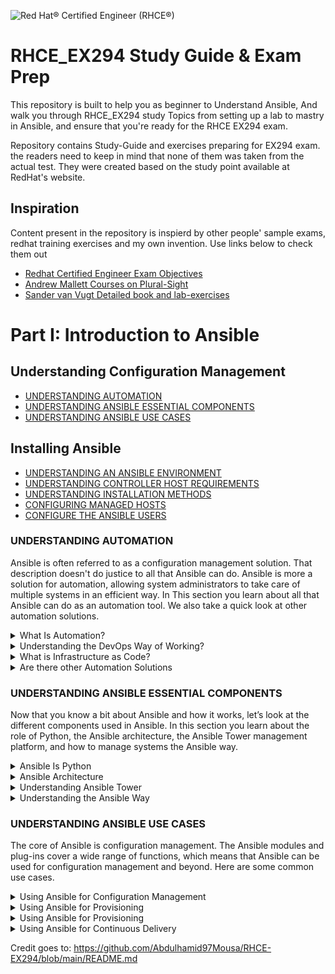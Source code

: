![Red Hat® Certified Engineer (RHCE®)](https://user-images.githubusercontent.com/80536675/222508546-2d8b92cb-78d6-4a02-95ce-a203370d636a.jpg)


# RHCE_EX294 Study Guide & Exam Prep
This repository is built to help you as beginner to Understand Ansible, And
walk you through RHCE_EX294 study Topics from setting up a lab to mastry in Ansible, and ensure that you're ready for the RHCE EX294 exam.

Repository contains Study-Guide and exercises preparing for EX294 exam. the readers need to keep in mind that none of them was taken from the actual test. They were created based on the study point available at RedHat's website.

## Inspiration
Content present in the repository is inspierd by other people' sample exams, redhat training exercises and my own invention. Use links below to check them out
 - [Redhat Certified Engineer Exam Objectives](https://www.redhat.com/en/services/training/ex294-red-hat-certified-engineer-rhce-exam-red-hat-enterprise-linux-8?section=Objectives)
 - [Andrew Mallett Courses on Plural-Sight](https://app.pluralsight.com/paths/certificate/rhce-red-hat-certified-engineer-ex294)
 - [Sander van Vugt Detailed book and lab-exercises](https://www.amazon.com/RHCE-EX294-Cert-Guide-Certification/dp/0136872433)

# Part I: Introduction to Ansible

## Understanding Configuration Management

- [UNDERSTANDING AUTOMATION](#UNDERSTANDING-AUTOMATION)
- [UNDERSTANDING ANSIBLE ESSENTIAL COMPONENTS](#UNDERSTANDING-ANSIBLE-ESSENTIAL-COMPONENTS)
- [UNDERSTANDING ANSIBLE USE CASES](#UNDERSTANDING-ANSIBLE-USE-CASES)
  


## Installing Ansible

- [UNDERSTANDING AN ANSIBLE ENVIRONMENT](#UNDERSTANDING-AN-ANSIBLE-ENVIRONMENT)
- [UNDERSTANDING CONTROLLER HOST REQUIREMENTS](#UNDERSTANDING-CONTROLLER-HOST-REQUIREMENTS)
- [UNDERSTANDING INSTALLATION METHODS](#UNDERSTANDING-INSTALLATION-METHODS)
- [CONFIGURING MANAGED HOSTS](#CONFIGURING-MANAGED-HOSTS)
- [CONFIGURE THE ANSIBLE USERS](#CONFIGURE-THE-ANSIBLE-USERS)
  


### UNDERSTANDING AUTOMATION
Ansible is often referred to as a configuration
management solution. That description doesn't do
justice to all that Ansible can do. Ansible is more a
solution for automation, allowing system administrators
to take care of multiple systems in an efficient way. In
This section you learn about all that Ansible can do as an
automation tool. We also take a quick look at other
automation solutions.


<details><summary>What Is Automation?</summary>

In the years of the system administrator, companies used
servers. These servers performed a wide range of
different tasks, and to ensure that every server was doing
what it needed to be doing, a system administrator was
needed. System administrators typically had advanced
skills in managing different parts of the operating system
that ran on their servers.

Even though the years of the system administrator were
glorious, and many gurus worked in IT departments,
from a company perspective, this scenario was not ideal.
First, because system administrator skills are specific to
that person, if that person goes away, forgets about
brilliant solutions applied earlier, or just has a bad day,
things might go wrong.

Another part that was not ideal was that the system
administrator typically took care of individual servers,
and with the development of IT in recent years,
companies have gone from a handful of servers to data
centers and cloud environments with hundreds if not
thousands of servers. So a more efficient approach was
needed.

A first attempt in many sites was the use of shell scripts.
Based on the deep knowledge of many system
administrators, shell scripts can be used in a flexible way
to automate a wide range of tasks on many servers. Using
shell scripts, however, does come with some
disadvantages:
- **Shell scripts cannot be used on a wide range of
different devices that need management.**
- **It is difficult to write shell scripts in a way that will
always produce the same result in every situation.**

Because of these differences, and also because of changes
in the way companies consume IT, a new approach was
needed.

</details>

<details><summary>Understanding the DevOps Way of Working?</summary>

Throughout the years the way IT is consumed has
changed. In the past, IT was used to provide great
services to end users who just had to deal with them.
Now the landscape has changed to an environment in
which IT is everywhere, and multiple applications can provide a solution to the same IT problem. The years of
the system administrator slowly came to an end, and the
system administrator’s role needed to come closer to that
of the developers.

In this new way of working, the developers take care of
building applications, and system administrators take
care of implementing the code as a working application.
Because this change required a deep cooperation
between the developer and the system administrator, a
new role was created: the role of the DevOps. The term
DevOps is a contraction of developer and operator. In
this role, tasks performed by the developer and the
system administrator come together. A common
definition of DevOps is **“a set of practices intended to
reduce the time between committing a change to a
system and the change being placed into normal
production, while ensuring high quality”** (Len Bass, Ingo
Weber, and Liming Zhu, **DevOps: A Software Architect’s
Perspective**, Boston, MA: Addison-Wesley Professional,
2015).

With this new role, the “DevOps way of working” was
introduced. The exact definition is not always the same,
but in general, it comes down to managing the entire
application life cycle, which consists of the following
elements:
- **Coding:** Developing and reviewing application
source code
- **Building:** Using continuous integration to include
changes in the source code and convert to a working
application
- **Testing:** Using a toolchain that takes care of testing
the application and making sure that feedback is
provided on business risks, if there are any
- **Packaging:** Delivering the code to its end users by
bundling it into packages and offering these
packages in a repository
- **Releasing:** Approving, managing, and automating
new software releases
- **Configuring:** Managing the infrastructure to
support the new code
- **Monitoring:** Keeping an eye on application
performance and the way it is experienced by the
end users

To manage these different elements in the application
life cycle, new tools were introduced. Ansible is one of
these tools, with a strong focus on managing the
configuration of the managed environment according to
the infrastructure as code approach.

Some categories in the DevOps approach are more
important than others. The most important elements are
continuous integration, with solutions such as Jenkins
and GitLab, but also OpenShift and even Ansible. The
other main component is infrastructure as code, where
Ansible, Puppet, and Terraform are important solutions.
</details>

<details><summary>What is Infrastructure as Code?</summary>
  
The essence in infrastructure as code is that machinereadable
code (the automation language) is used to
describe the state the managed IT infrastructure needs to
be in. This is referred to as the desired state. This code is
next applied to the infrastructure to ensure that it
actually is in that state.

In this approach, the machine-readable code files, which
basically are simple text files, should be managed like
software code, using a version control system, or
Concurrent Version System (CVS). That means the tools
that are common to the developer are implemented to manage
the infrastructure as code. Commonly, Git
repositories are used for this purpose.

Putting these files in a CVS makes managing it easy. This
approach provides some benefits, such as easy
management of change history, upgrades, and rollback.
Infrastructure as code is the place where the developer
meets the operator in DevOps. Developers can easily
review changes, and operators can ensure that the
systems are in the state that developers expect.
</details>

<details><summary>Are there other Automation Solutions</summary>
To provide automation of configuration management,
Ansible is one of the most common solutions. Even if it
seems to be currently the most-used configuration
management solution, it’s not the only one. Other
common solutions include Puppet, Chef, and SaltStack.

Like Ansible, Puppet is one of the most important
automation solutions. There are a few reasons why
Ansible is taking over market share from Puppet though.
One of the reasons is YAML. Ansible configurations are
written in YAML, which is an easy-to-use and easy-tounderstand
language. Puppet uses its own language,
which is just not as easy. Another major difference is that
Ansible uses a push approach, where configurations are
sent from the controller node to the managed nodes.
Puppet uses a pull approach as its main strategy, where
managed nodes use an agent to connect to the Puppet
master to fetch their desired state.

Chef is built as a client/server solution, where the server
parts run on the master machine and the client parts are
implemented as an agent on the managed machines.
Chef provides its configuration in Ruby DSL, whereas
Ansible uses playbooks written in YAML. As a result,
Ansible is easier to learn because YAML is a much more
accessible data format.

SaltStack is another important alternative to Ansible.
The main difference between Ansible and SaltStack is the
performance. SaltStack uses the ZeroMQ message queue
to realize communication between the SaltStack minions
and the master, and that seems to be faster. SaltStack
uses configurations that are written in Jinja2 and use an
agent, which makes the learning curve to get started with
SaltStack also more complex.
</details>

### UNDERSTANDING ANSIBLE ESSENTIAL COMPONENTS
Now that you know a bit about Ansible and how it works,
let’s look at the different components used in Ansible. In
this section you learn about the role of Python, the
Ansible architecture, the Ansible Tower management
platform, and how to manage systems the Ansible way.
<br>

<details><summary>Ansible Is Python</summary>
There are many programming and scripting languages in
use in IT. In open source, the last few decades have seen
the rise of the Python scripting language. Python has
become the foundation of different solutions, such as
Ansible and OpenStack. The reason is that Python is
relatively easy to learn. The focus in Python is on
readability of code, while at the same time Python makes
it possible to do things in an easy way.

Ansible is written in Python, and most components that
are used in Ansible are written in Python as well. The
default Ansible version that is installed on Red Hat
Enterprise Linux 7 is based on Python 2.7; the Ansible
release that is used in RHEL 8 is based on Python 3.6.
There is no direct relation between an Ansible version
and a Python version. Recent versions of Ansible can call
either Python 2.x or Python 3.x scripts, but Python 3.x is
the better option nowadays because Python 2 is past its
end of support life.

The fact that Ansible is written in Python makes it easier
to integrate Ansible with custom scripts because Python
is a very common and widely known scripting language.
This doesn’t mean you have to know Python to work with
Ansible though. It’s true that if you understand the
workings of Python it’s easier to explain specific behavior
in Ansible, but it’s perfectly possible to be an expert in
Ansible without even knowing how to write a Hello
World script in Python.
</details>

<details><summary>Ansible Architecture</summary>
There are two main node roles in Ansible. The controller
node is the node that runs the Ansible software and from
which the operator issues Ansible commands. The
controller node can be a server running Linux, an
operator laptop, or a system running Ansible Tower. The
only requirement is that the controller node needs to be
Linux.

From the controller node, the managed nodes are
addressed. On the controller node, an inventory is
maintained to know which managed nodes are available.
Ansible doesn’t require the use of any agents. That
means it can reach out to managed nodes without a need
to install anything. To do so, Ansible uses native remote
access solutions that are provided by the managed node.
On Linux, remote access is realized by using SSH; on
Windows, it is realized by using Windows Remote
Management (WinRM); and on network devices, it can
be provided by using SSH or API access.

To configure the managed nodes, Ansible uses
playbooks. A playbook is written in YAML and contains
one or more plays. Each play consists of one or more
tasks that are executed on the managed nodes.

To implement the tasks, Ansible uses modules. Modules
are the pieces of code that do the actual work on the
managed nodes, and many modules are available—more than 3,000 already,
and the number is increasing.
Ansible also provides plug-ins. Ansible plug-ins are used
to extend Ansible functionality with additional features.

Ansible playbooks should be developed to be
idempotent. That means a playbook will always produce
the same results, even if it is started multiple times on
the same node. As a part of the idempotency, playbooks
should also be self-containing and not depend on any
other playbooks to be successful.
</details>
<details><summary>Understanding Ansible Tower</summary>
Ansible can be used in two different ways: Ansible
Engine or Ansible Tower. Ansible Engine is the
command-line version of Ansible, where modules and
plug-ins are used to offer Ansible functionality. Ansible
Engine is the solution of choice for people who like to
work from the command line in a medium- to mid-sized
environment.

Apart from Ansible Engine, there is Ansible Tower,
which is based on the AWX open-source solution. It
provides a web-based interface to manage Ansible.
Ansible Tower adds different features to Ansible Engine,
such as

- **Web management interface**
- **Role-based access control**
- **Job scheduling**
- **Enhanced security**
- **Centralized logging**

Because the RHCE EX294 exam is about Ansible Engine,
you won’t find much information about Ansible Tower in
this book.
</details>

<details><summary> Understanding the Ansible Way </summary>
While working with Ansible, you need to make choices
on how to approach specific tasks. In many cases, many
solutions are available. If, however, you choose to work
the Ansible way, making the right solution becomes a lot
easier. The Ansible way is focused around the following
rules:

- **Keep it simple:** At its launch, Ansible was
positioned as a solution that is simpler than the
others. That goes for the playbooks and other
solutions you’ll develop as well. Keep it simple, and
it will be easier for others to understand what you
had in mind.
- **Make it readable:** As with anything in IT, you can
make it very complex and use compact structures to
ensure that nobody understands what you were
trying to do. That approach doesn’t make sense. You
should keep it readable, and that starts with your
development of Ansible playbooks.
- **Use a declarative approach:** In Ansible, it’s all
about the desired state. The purpose of Ansible is to
bring managed assets in the desired state,
regardless of the current state, and make only the
modifications that are necessary. The desired state
is implemented in playbooks, and using playbooks
to make the current state match the desired state is
what is known as the declarative approach.
- **Use specific solutions:** On many occasions, you’ll
find that multiple solutions are available to reach a
specific desired state. For instance, you can use the
command module to run arbitrary commands,
making it possible to accomplish almost anything.
You shouldn’t, though. To make sure that you get
the desired result, use the most specific solution. So
if, for instance, a user module allows you to create
users, use that module and don’t use the Linux
useradd command with the command module.
</details>

### UNDERSTANDING ANSIBLE USE CASES
The core of Ansible is configuration management. The
Ansible modules and plug-ins cover a wide range of
functions, which means that Ansible can be used for
configuration management and beyond. Here are some
common use cases.

<details><summary>Using Ansible for Configuration
Management</summary>
Many people know Ansible only as a configuration
management solution, and there’s a reason for that.
Ansible started as a solution for configuration
management, and that is what it still is used for in most
cases. In configuration management, Ansible is used to
manage configuration files, install software, create users,
and perform similar tasks to guarantee that the managed
systems all are in the desired state.
</details>

<details><summary>Using Ansible for Provisioning</summary>
Another common scenario for use of Ansible is for
deploying and installing systems (provisioning).
Provisioning is particularly common in virtual and cloud
environments, where in the end a new machine is just a
configuration file that needs to be pushed to the
managed machine and started from there. Ansible does
not offer the functionality to PXE-boot and kickstart a
bare-metal server but is used in combination with
solutions that can take care of that as well. While
exploring the different modules that are available, you’ll
notice that a wide range of modules is provided to work
with Ansible in different cloud environments.
</details>
<details><summary>Using Ansible for Provisioning</summary>
Another common scenario for use of Ansible is for
deploying and installing systems (provisioning).
Provisioning is particularly common in virtual and cloud
environments, where in the end a new machine is just a
configuration file that needs to be pushed to the
managed machine and started from there. Ansible does
not offer the functionality to PXE-boot and kickstart a
bare-metal server but is used in combination with
solutions that can take care of that as well. While
exploring the different modules that are available, you’ll
notice that a wide range of modules is provided to work
with Ansible in different cloud environments.
</details>

<details><summary>Using Ansible for Continuous Delivery</summary>
Continuous integration/continuous delivery (CI/CD)
makes sure that source code can easily be developed and
updated, and the results are easily provisioned as a new
version of an application. Ansible cannot take care of the
entire CI/CD procedure itself, but Ansible playbooks can
play an important role in the CD part of the CI/CD
pipeline.
</details>



Credit goes to: https://github.com/Abdulhamid97Mousa/RHCE-EX294/blob/main/README.md
